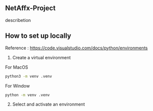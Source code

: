 ## NetAffx-Project
describetion

## How to set up locally
Reference : https://code.visualstudio.com/docs/python/environments
1) Create a virtual environment

For MacOS
```bash
python3 -m venv .venv
```

For Window
```bash
python -m venv .venv
```

2) Select and activate an environment
